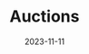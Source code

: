 ---
date: '2023-11-11'
title: 'Auctions'
github: 'https://github.com/MustafaAnasKH99/FullstackAuctionStore'
external: ''
tech:
  - Javascript
  - Next.js
  - Supabase
  - TailwindCSS
company: ''
showInProjects: true
---